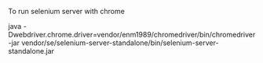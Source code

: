 To run selenium server with chrome

java -Dwebdriver.chrome.driver=vendor/enm1989/chromedriver/bin/chromedriver -jar vendor/se/selenium-server-standalone/bin/selenium-server-standalone.jar